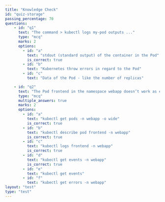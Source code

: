 ```yaml
---
title: "Knowledge Check"
id: "quiz-storage"
passing_percentage: 70
questions:
    - id: "q1"
      text: "The command > kubectl logs my-pod outputs ..."
      type: "mcq"
      marks: 2
      options:
        - id: "a"
          text: "stdout (standard output) of the container in the Pod"
          is_correct: true
        - id: "b"
          text: "Kubernetes throw errors in regard to the Pod"
        - id: "c"
          text: "Data of the Pod - like the number of replicas"

    - id: "q2"
      text: "The Pod frontend in the namespace webapp doesn’t work as expected. Which commands can you use to get more information about that?"
      type: "mcq"
      multiple_answers: true
      marks: 2
      options:
        - id: "a"
          text: "kubectl get pods -n webapp -o wide"
          is_correct: true
        - id: "b"
          text: "kubectl describe pod frontend -n webapp"
          is_correct: true
        - id: "c"
          text: "kubectl logs frontend -n webapp"
          is_correct: true
        - id: "d"
          text: "kubectl get events -n webapp"
          is_correct: true
        - id: "e"
          text: "kubectl get events"
        - id: "f"
          text: "kubectl get errors -n webapp"
layout: "test"
type: "test"
---
```

